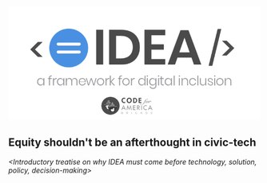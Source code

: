 ![The IDEA guide is a project of a Brigade Action Team of the Code for America Brigade Network.](.gitbook/assets/idea-framework%20%281%29.png)



## Equity shouldn't be an afterthought in civic-tech

_&lt;Introductory treatise on why IDEA must come before technology, solution, policy, decision-making&gt;_

